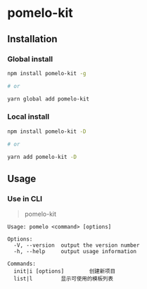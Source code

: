 # pomelo-kit

## Installation

### Global install

```bash
npm install pomelo-kit -g

# or

yarn global add pomelo-kit
```

### Local install

```bash
npm install pomelo-kit -D

# or

yarn add pomelo-kit -D
```

## Usage

### Use in CLI

> pomelo-kit

```
Usage: pomelo <command> [options]

Options:
  -V, --version  output the version number
  -h, --help     output usage information

Commands:
  init|i [options]        创建新项目
  list|l         显示可使用的模板列表
```